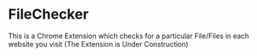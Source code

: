 # FileChecker
This is a Chrome Extension which checks for a particular File/Files in each website you visit (The Extension is Under Construction)
